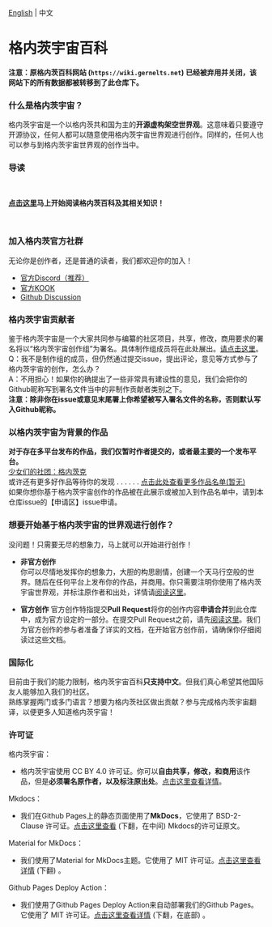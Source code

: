 [English](/READMEEN.md) \| 中文
# 格内茨宇宙百科
**注意：原格内茨百科网站 \(`https://wiki.gernelts.net`\) 已经被弃用并关闭，该网站下的所有数据都被转移到了此仓库下。**
### 什么是格内茨宇宙？
格内茨宇宙是一个以格内茨共和国为主的**开源虚构架空世界观**。这意味着只要遵守开源协议，任何人都可以随意使用格内茨宇宙世界观进行创作。同样的，任何人也可以参与到格内茨宇宙世界观的创作当中。
### 导读

<br>

**[点击这里](https://gernelts.wiki)马上开始阅读格内茨百科及其相关知识！**

<br>

### 加入格内茨官方社群
无论你是创作者，还是普通的读者，我们都欢迎你的加入！
- [官方Discord（推荐）](https://discord.gg/XCWmvAJ5)
- [官方KOOK](https://kook.vip/)
- [Github Discussion](https://github.com/Gernelts/Gernelts/discussions)

### 格内茨宇宙贡献者
鉴于格内茨宇宙是一个大家共同参与编纂的社区项目，共享，修改，商用要求的署名将以“格内茨宇宙创作组”为署名。具体制作组成员将在此处展出。[请点击这里](/Contributors.md)。  
Q：我不是制作组的成员，但仍然通过提交issue，提出评论，意见等方式参与了格内茨宇宙的创作，怎么办？  
A：不用担心！如果你的确提出了一些非常具有建设性的意见，我们会把你的Github昵称写到署名文件当中的非制作贡献者类别之下。  
**注意：除非你在issue或意见末尾署上你希望被写入署名文件的名称，否则默认写入Github昵称。**
### 以格内茨宇宙为背景的作品
**对于存在多平台发布的作品，我们仅暂时作者提交的，或者最主要的一个发布平台。**  
[少女们的社团：格内茨克](https://github.com/MaWyeMid/LNovel-GCG)  
或许还有更多好作品等待你的发现 . . . . . .  [点击此处查看更多作品名单\(暂无\)]()  
如果你想你基于格内茨宇宙创作的作品被在此展示或被加入到作品名单中，请到本仓库issue的【申请区】issue申请。
### 想要开始基于格内茨宇宙的世界观进行创作？
没问题！只需要无尽的想象力，马上就可以开始进行创作！
- **非官方创作**  
你可以尽情地发挥你的想象力，大胆的构思剧情，创建一个天马行空般的世界。随后在任何平台上发布你的作品，并商用。你只需要注明你使用了格内茨宇宙世界观，并标注原作者和出处，详情请[阅读这里](/LICENSE)。  

- **官方创作**
官方创作特指提交**Pull Request**将你的创作内容**申请合并**到此仓库中，成为官方设定的一部分。在提交Pull Request之前，请先[阅读这里](/ForEditor/Begin.md)。我们为官方创作的参与者准备了详实的文档，在开始官方创作前，请确保你仔细阅读过这些文档。
### 国际化
目前由于我们的能力限制，格内茨宇宙百科**只支持中文**。但我们真心希望其他国际友人能够加入我们的社区。  
熟练掌握两门或多门语言？想要为格内茨社区做出贡献？参与完成格内茨宇宙翻译，以便更多人知道格内茨宇宙！  
### 许可证
格内茨宇宙：
- 格内茨宇宙使用 CC BY 4.0 许可证。你可以**自由共享，修改，和商用**该作品，但是**必须署名原作者，以及标注原出处**。[点击这里查看详情](/LICENSE)。  

Mkdocs：
- 我们在Github Pages上的静态页面使用了**MkDocs**，它使用了 BSD-2-Clause 许可证。[点击这里查看](/LICENSE) \(下翻，在中间\) Mkdocs的许可证原文。

Material for MkDocs：
- 我们使用了Material for MkDocs主题。它使用了 MIT 许可证。[点击这里查看详情](/LICENSE) \(下翻\) 。  

Github Pages Deploy Action：  
- 我们使用了Github Pages Deploy Action来自动部署我们的Github Pages。它使用了 MIT 许可证。[点击这里查看详情](/LICENSE) \(下翻，在底部\) 。